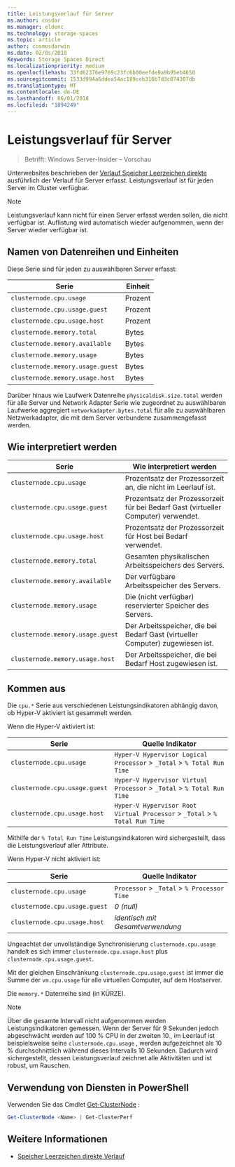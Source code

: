 ```yaml
---
title: Leistungsverlauf für Server
ms.author: cosdar
ms.manager: eldenc
ms.technology: storage-spaces
ms.topic: article
author: cosmosdarwin
ms.date: 02/0s/2018
Keywords: Storage Spaces Direct
ms.localizationpriority: medium
ms.openlocfilehash: 33fd62376e9769c23fc6b00eefde9a9b95eb4650
ms.sourcegitcommit: 1533d994a6ddea54ac189ceb316b7d3c074307db
ms.translationtype: MT
ms.contentlocale: de-DE
ms.lasthandoff: 06/01/2018
ms.locfileid: "1894249"
---
```

# <a name="performance-history-for-servers"></a>Leistungsverlauf für Server

> Betrifft: Windows Server-Insider – Vorschau

Unterwebsites beschrieben der [Verlauf Speicher Leerzeichen direkte](performance-history.md) ausführlich der Verlauf für Server erfasst. Leistungsverlauf ist für jeden Server im Cluster verfügbar.

   > [!NOTE]
   > Leistungsverlauf kann nicht für einen Server erfasst werden sollen, die nicht verfügbar ist. Auflistung wird automatisch wieder aufgenommen, wenn der Server wieder verfügbar ist.

## <a name="series-names-and-units"></a>Namen von Datenreihen und Einheiten

Diese Serie sind für jeden zu auswählbaren Server erfasst:

| Serie                           | Einheit    |
|----------------------------------|---------|
| `clusternode.cpu.usage`          | Prozent |
| `clusternode.cpu.usage.guest`    | Prozent |
| `clusternode.cpu.usage.host`     | Prozent |
| `clusternode.memory.total`       |  Bytes   |
| `clusternode.memory.available`   |  Bytes   |
| `clusternode.memory.usage`       |  Bytes   |
| `clusternode.memory.usage.guest` |  Bytes   |
| `clusternode.memory.usage.host`  |  Bytes   |

Darüber hinaus wie Laufwerk Datenreihe `physicaldisk.size.total` werden für alle Server und Network Adapter Serie wie zugeordnet zu auswählbaren Laufwerke aggregiert `networkadapter.bytes.total` für alle zu auswählbaren Netzwerkadapter, die mit dem Server verbundene zusammengefasst werden.

## <a name="how-to-interpret"></a>Wie interpretiert werden

| Serie                           | Wie interpretiert werden                                                      |
|----------------------------------|-----------------------------------------------------------------------|
| `clusternode.cpu.usage`          | Prozentsatz der Prozessorzeit an, die nicht im Leerlauf ist.                        |
| `clusternode.cpu.usage.guest`    | Prozentsatz der Prozessorzeit für bei Bedarf Gast (virtueller Computer) verwendet. |
| `clusternode.cpu.usage.host`     | Prozentsatz der Prozessorzeit für Host bei Bedarf verwendet.                    |
| `clusternode.memory.total`       | Gesamten physikalischen Arbeitsspeichers des Servers.                              |
| `clusternode.memory.available`   | Der verfügbare Arbeitsspeicher des Servers.                                   |
| `clusternode.memory.usage`       | Die (nicht verfügbar) reservierter Speicher des Servers.                   |
| `clusternode.memory.usage.guest` | Der Arbeitsspeicher, die bei Bedarf Gast (virtueller Computer) zugewiesen ist.               |
| `clusternode.memory.usage.host`  | Der Arbeitsspeicher, die bei Bedarf Host zugewiesen ist.                                  |

## <a name="where-they-come-from"></a>Kommen aus

Die `cpu.*` Serie aus verschiedenen Leistungsindikatoren abhängig davon, ob Hyper-V aktiviert ist gesammelt werden.

Wenn die Hyper-V aktiviert ist:

| Serie                           | Quelle Indikator |
|----------------------------------|----------------|
| `clusternode.cpu.usage`          | `Hyper-V Hypervisor Logical Processor` > `_Total` > `% Total Run Time`      |
| `clusternode.cpu.usage.guest`    | `Hyper-V Hypervisor Virtual Processor` > `_Total` > `% Total Run Time`      |
| `clusternode.cpu.usage.host`     | `Hyper-V Hypervisor Root Virtual Processor` > `_Total` > `% Total Run Time` |

Mithilfe der `% Total Run Time` Leistungsindikatoren wird sichergestellt, dass die Leistungsverlauf aller Attribute.

Wenn Hyper-V nicht aktiviert ist:

| Serie                           | Quelle Indikator |
|----------------------------------|----------------|
| `clusternode.cpu.usage`          | `Processor` > `_Total` > `% Processor Time` |
| `clusternode.cpu.usage.guest`    | *0 (null)* |
| `clusternode.cpu.usage.host`     | *identisch mit Gesamtverwendung* |

Ungeachtet der unvollständige Synchronisierung `clusternode.cpu.usage` handelt es sich immer `clusternode.cpu.usage.host` plus `clusternode.cpu.usage.guest`.

Mit der gleichen Einschränkung `clusternode.cpu.usage.guest` ist immer die Summe der `vm.cpu.usage` für alle virtuellen Computer, auf dem Hostserver.

Die `memory.*` Datenreihe sind (in KÜRZE).

  > [!NOTE]
  > Über die gesamte Intervall nicht aufgenommen werden Leistungsindikatoren gemessen. Wenn der Server für 9 Sekunden jedoch abgeschwächt werden auf 100 % CPU in der zweiten 10., im Leerlauf ist beispielsweise seine `clusternode.cpu.usage` , werden aufgezeichnet als 10 % durchschnittlich während dieses Intervalls 10 Sekunden. Dadurch wird sichergestellt, dessen Leistungsverlauf zeichnet alle Aktivitäten und ist robust, um Rauschen.

## <a name="usage-in-powershell"></a>Verwendung von Diensten in PowerShell

Verwenden Sie das Cmdlet [Get-ClusterNode](https://docs.microsoft.com/powershell/module/failoverclusters/get-clusternode) :

```PowerShell
Get-ClusterNode <Name> | Get-ClusterPerf
```

## <a name="see-also"></a>Weitere Informationen

- [Speicher Leerzeichen direkte Verlauf](performance-history.md)
